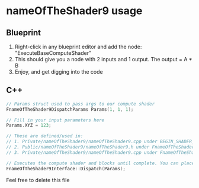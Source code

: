 # nameOfTheShader9 usage

## Blueprint

1. Right-click in any blueprint editor and add the node: "ExecuteBaseComputeShader"
2. This should give you a node with 2 inputs and 1 output. The output = A * B
3. Enjoy, and get digging into the code

## C++

```cpp
// Params struct used to pass args to our compute shader
FnameOfTheShader9DispatchParams Params(1, 1, 1);

// Fill in your input parameters here
Params.XYZ = 123;

// These are defined/used in:
// 1. Private/nameOfTheShader9/nameOfTheShader9.cpp under BEGIN_SHADER_PARAMETER_STRUCT
// 2. Public/nameOfTheShader9/nameOfTheShader9.h under FnameOfTheShader9DispatchParams
// 3. Private/nameOfTheShader9/nameOfTheShader9.cpp under FnameOfTheShader9Interface::DispatchRenderThread

// Executes the compute shader and blocks until complete. You can place outputs in the params struct
FnameOfTheShader9Interface::Dispatch(Params);
```

Feel free to delete this file
